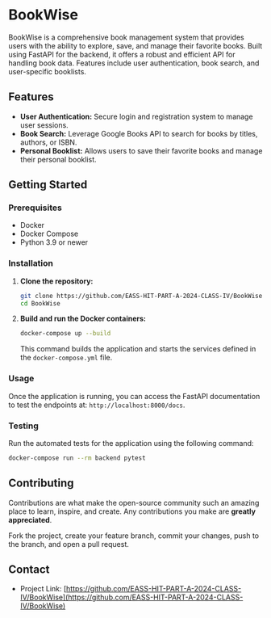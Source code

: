 

# BookWise

BookWise is a comprehensive book management system that provides users with the ability to explore, save, and manage their favorite books. Built using FastAPI for the backend, it offers a robust and efficient API for handling book data. Features include user authentication, book search, and user-specific booklists.

## Features

- **User Authentication:** Secure login and registration system to manage user sessions.
- **Book Search:** Leverage Google Books API to search for books by titles, authors, or ISBN.
- **Personal Booklist:** Allows users to save their favorite books and manage their personal booklist.

## Getting Started

### Prerequisites

- Docker
- Docker Compose
- Python 3.9 or newer

### Installation

1. **Clone the repository:**

   ```bash
   git clone https://github.com/EASS-HIT-PART-A-2024-CLASS-IV/BookWise.git
   cd BookWise
   ```

2. **Build and run the Docker containers:**

   ```bash
   docker-compose up --build
   ```

   This command builds the application and starts the services defined in the `docker-compose.yml` file.

### Usage

Once the application is running, you can access the FastAPI documentation to test the endpoints at: `http://localhost:8000/docs`.

### Testing

Run the automated tests for the application using the following command:

```bash
docker-compose run --rm backend pytest
```

## Contributing

Contributions are what make the open-source community such an amazing place to learn, inspire, and create. Any contributions you make are **greatly appreciated**.

Fork the project, create your feature branch, commit your changes, push to the branch, and open a pull request.

## Contact

- Project Link: [https://github.com/EASS-HIT-PART-A-2024-CLASS-IV/BookWise](https://github.com/EASS-HIT-PART-A-2024-CLASS-IV/BookWise)
